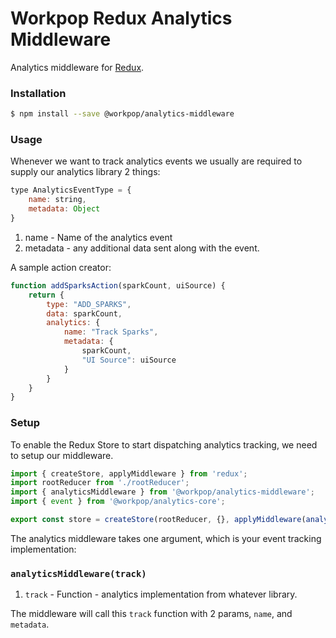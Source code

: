 # Workpop Redux Analytics Middleware

Analytics middleware for [Redux](https://github.com/rackt/redux).

### Installation

```bash
$ npm install --save @workpop/analytics-middleware
```

### Usage

Whenever we want to track analytics events we usually are required to supply our analytics library 2 things:

```js
type AnalyticsEventType = {
    name: string,
    metadata: Object
}
```

1. name - Name of the analytics event
2. metadata - any additional data sent along with the event.

A sample action creator:

```js
function addSparksAction(sparkCount, uiSource) {
    return {
        type: "ADD_SPARKS",
        data: sparkCount,
        analytics: {
            name: "Track Sparks",
            metadata: {
                sparkCount,
                "UI Source": uiSource
            }
        }
    }
}
```

### Setup

To enable the Redux Store to start dispatching analytics tracking, we need to setup our middleware.

```js
import { createStore, applyMiddleware } from 'redux';
import rootReducer from './rootReducer';
import { analyticsMiddleware } from '@workpop/analytics-middleware';
import { event } from '@workpop/analytics-core';

export const store = createStore(rootReducer, {}, applyMiddleware(analyticsMiddleware(event));
```

The analytics middleware takes one argument, which is your event tracking implementation:

### `analyticsMiddleware(track)`

1. `track` - Function - analytics implementation from whatever library. 

The middleware will call this `track` function with 2 params, `name`, and `metadata`.
